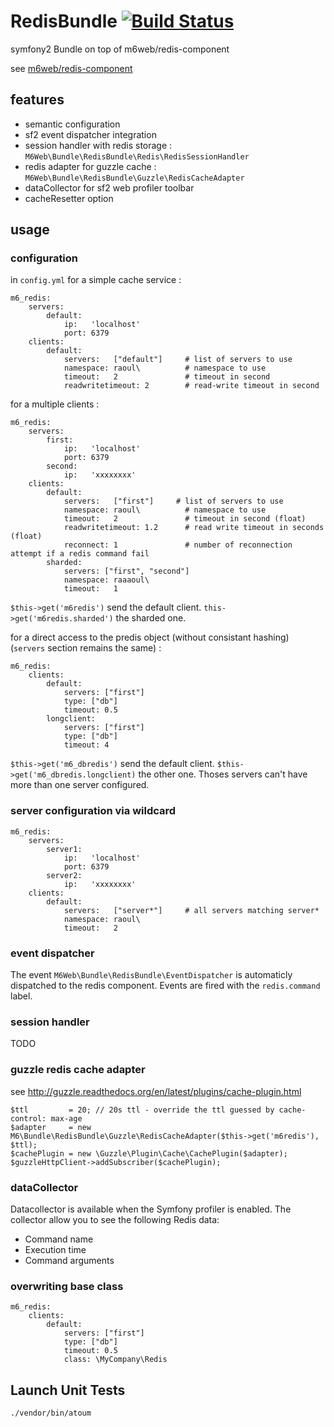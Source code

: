 # RedisBundle [![Build Status](https://travis-ci.org/M6Web/RedisBundle.png?branch=master)](https://travis-ci.org/M6Web/RedisBundle)

symfony2 Bundle on top of m6web/redis-component

see [m6web/redis-component](https://github.com/M6Web/Redis)

## features

* semantic configuration
* sf2 event dispatcher integration
* session handler with redis storage : ```M6Web\Bundle\RedisBundle\Redis\RedisSessionHandler```
* redis adapter for guzzle cache : ```M6Web\Bundle\RedisBundle\Guzzle\RedisCacheAdapter```
* dataCollector for sf2 web profiler toolbar
* cacheResetter option


## usage

### configuration

in ```config.yml``` for a simple cache service :

```
m6_redis:
    servers:
        default:
            ip:   'localhost'
            port: 6379
    clients:
        default:
            servers:   ["default"]     # list of servers to use
            namespace: raoul\          # namespace to use
            timeout:   2               # timeout in second
            readwritetimeout: 2        # read-write timeout in second
```

for a multiple clients :

```
m6_redis:
    servers:
        first:
            ip:   'localhost'
            port: 6379
        second:
            ip:   'xxxxxxxx'
    clients:
        default:
            servers:   ["first"]     # list of servers to use
            namespace: raoul\          # namespace to use
            timeout:   2               # timeout in second (float)
            readwritetimeout: 1.2      # read write timeout in seconds (float)
            reconnect: 1               # number of reconnection attempt if a redis command fail
        sharded:
            servers: ["first", "second"]
            namespace: raaaoul\
            timeout:   1
```

```$this->get('m6redis')``` send the default client. ```this->get('m6redis.sharded')``` the sharded one.

for a direct access to the predis object (without consistant hashing) (```servers``` section remains the same) :

```
m6_redis:
    clients:
        default:
            servers: ["first"]
            type: ["db"]
            timeout: 0.5
        longclient:
            servers: ["first"]
            type: ["db"]
            timeout: 4
```

```$this->get('m6_dbredis')``` send the default client. ```$this->get('m6_dbredis.longclient)``` the other one. Thoses servers can't have more than one server configured.

### server configuration via wildcard

```
m6_redis:
    servers:
        server1:
            ip:   'localhost'
            port: 6379
        server2:
            ip:   'xxxxxxxx'
    clients:
        default:
            servers:   ["server*"]     # all servers matching server*
            namespace: raoul\
            timeout:   2
```


### event dispatcher

The event ```M6Web\Bundle\RedisBundle\EventDispatcher``` is automaticly dispatched to the redis component. Events are fired with the ```redis.command``` label.

### session handler

TODO

### guzzle redis cache adapter

see http://guzzle.readthedocs.org/en/latest/plugins/cache-plugin.html


```
$ttl         = 20; // 20s ttl - override the ttl guessed by cache-control: max-age
$adapter     = new M6\Bundle\RedisBundle\Guzzle\RedisCacheAdapter($this->get('m6redis'), $ttl);
$cachePlugin = new \Guzzle\Plugin\Cache\CachePlugin($adapter);
$guzzleHttpClient->addSubscriber($cachePlugin);
```

### dataCollector

Datacollector is available when the Symfony profiler is enabled. The collector allow you to see the following Redis data:

 - Command name
 - Execution time
 - Command arguments

### overwriting base class

```
m6_redis:
    clients:
        default:
            servers: ["first"]
            type: ["db"]
            timeout: 0.5
            class: \MyCompany\Redis
```

## Launch Unit Tests

```shell
./vendor/bin/atoum
```

